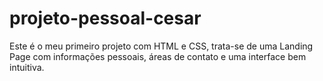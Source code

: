 # projeto-pessoal-cesar
Este é o meu primeiro projeto com HTML e CSS, trata-se de uma Landing Page com informações pessoais, áreas de contato e uma interface bem intuitiva.
